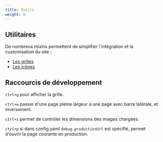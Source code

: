 ```yaml
---
title: Outils
weight: 6
---
```


## Utilitaires

De nombreux mixins permettent de simplifier l'intégration et la customisation du site :

- [Les grilles](/docs/website/coder-le-site/grilles/)
- [Les icônes](/docs/website/coder-le-site/icons/)

## Raccourcis de développement

`ctrl+g` pour afficher la grille.

`ctrl+w` passer d'une page pleine largeur à une page avec barre latérale, et inversement.

`ctrl+i` permet de contrôler les dimensions des images chargées.

`ctrl+p` si dans config.yaml ```debug.productionUrl``` est spécifié, permet d'ouvrir la page courante en production.
